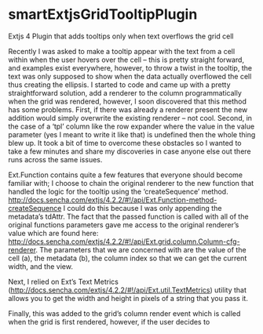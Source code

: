 smartExtjsGridTooltipPlugin
===========================

Extjs 4 Plugin that adds tooltips only when text overflows the grid cell

Recently I was asked to make a tooltip appear with the text from a cell within when the user hovers over the cell – this is pretty straight forward, and examples exist everywhere, however, to throw a twist in the tooltip, the text was only supposed to show when the data actually overflowed the cell thus creating the ellipsis. I started to code and came up with a pretty straightforward solution, add a renderer to the column programmatically when the grid was rendered, however, I soon discovered that this method has some problems. First, if there was already a renderer present the new addition would simply overwrite the existing renderer – not cool. Second, in the case of a ‘tpl’ column like the row expander where the value in the value parameter (yes I meant to write it like that) is undefined then the whole thing blew up. It took a bit of time to overcome these obstacles so I wanted to take a few minutes and share my discoveries in case anyone else out there runs across the same issues.

Ext.Function contains quite a few features that everyone should become familiar with; I choose to chain the original renderer to the new function that handled the logic for the tooltip using the ‘createSequence’ method. http://docs.sencha.com/extjs/4.2.2/#!/api/Ext.Function-method-createSequence I could do this because I was only appending the metadata’s tdAttr. The fact that the passed function is called with all of the original functions parameters gave me access to the original renderer’s value which are found here: http://docs.sencha.com/extjs/4.2.2/#!/api/Ext.grid.column.Column-cfg-renderer. The parameters that we are concerned with are the value of the cell (a), the metadata (b), the column index so that  we can get the current width, and the view.

Next, I relied on Ext’s Text Metrics (http://docs.sencha.com/extjs/4.2.2/#!/api/Ext.util.TextMetrics) utility that allows you to get the width and height in pixels of a string that you pass it.

Finally, this was added to the grid’s column render event which is called when the grid is first rendered, however, if the user decides to

